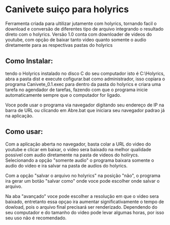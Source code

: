 # Canivete suiço para holyrics

Ferramenta criada para ultilizar jutamente com holyrics, tornando facil o download e conversão de diferentes tipo de arquivo integrando o resultado direto com o holyrics. Versão 1.0 conta com downloader de videos do youtube, com opção de baixar tanto video quanto somente o audio diretamente para as respectivas pastas do holyrics

## Como Instalar:

tendo o Holyrics instalado no disco C do seu computador isto é C:\Holyrics, abra a pasta dist e execute cofigurar.bat como administrador, isso copiara o programa Canivete_0.1.exec para dentro da pasta do holyrics e criara uma tarefa no agendador de tarefas, fazendo com que o programa inicie automaticamente sempre que o computador for ligado.

Voce pode usar o programa via navegador digitando seu endereço de IP na barra de URL ou clicando em Abre.bat que iniciara seu navegador padrao já na aplicação.

## Como usar:

Com a aplicação aberta no navegador, basta colar a URL do video do youtube e clicar em baixar, o video sera baixado na melhor qualidade possivel com audio diretamente na pasta de videos do holirycs. Selecionando a opção "somente audio" o programa baixara somente o audio do video e ira salvar na pasta de audios do holyrics.

Com a opção "salvar o arquivo no holyrics" na posição "não", o programa ira gerar um botão "salvar como" onde voce pode escolher onde salvar o arquivo.

Na aba "avançado" voce pode escolher a resolução em que o video sera baixado, entretanto essa opçao ira aumentar significativamente o tempo de dowload, pois o arquivo final precisará ser renderizado. Dependendo do seu computador e do tamanho do video pode levar algumas horas, por isso seu uso não é recomendado.